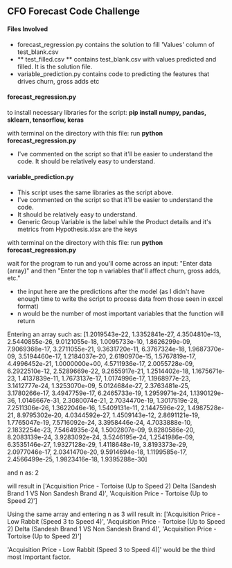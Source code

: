 ## CFO Forecast Code Challenge

#### Files Involved
- forecast_regression.py contains the solution to fill 'Values' column of test_blank.csv
- ** test_filled.csv ** contains test_blank.csv with values predicted and filled. It is the solution file.
- variable_prediction.py contains code to predicting the features that drives churn, gross adds etc

#### forecast_regression.py
to install necessary libraries for the script:
**pip install numpy, pandas, sklearn, tensorflow, keras**

with terminal on the directory with this file:
run **python forecast_regression.py**

- I've commented on the script so that it'll be easier to understand the code. It should be relatively easy to understand.

#### variable_prediction.py
- This script uses the same libraries as the script above.
- I've commented on the script so that it'll be easier to understand the code.
- It should be relatively easy to understand.
- Generic Group Variable is the label while the Product details and it's metrics from Hypothesis.xlsx are the keys

with terminal on the directory with this file:
run **python forecast_regression.py**

wait for the program to run and you'll come across an input:
"Enter data (array)" and then "Enter the top n variables that'll affect churn, gross adds, etc."
- the input here are the predictions after the model (as I didn't have enough time to write the script to process data from those seen in excel format)
- n would be the number of most important variables that the function will return

Entering an array such as:
[1.2019543e-22, 1.3352841e-27, 4.3504810e-13, 2.5440855e-26,
 9.0121055e-18, 1.0095733e-10, 1.8626299e-09, 7.9069368e-17,
 3.2711055e-21, 9.3631720e-11, 6.3767324e-18, 1.9687370e-09,
 3.5194460e-17, 1.2184037e-20, 2.6190970e-15, 1.5767819e-17,
 4.4996452e-21, 1.0000000e+00, 4.5711936e-17, 2.0055728e-09,
 6.2922510e-12, 2.5289669e-22, 9.2655917e-21, 1.2514402e-18,
 1.1675671e-23, 1.4137839e-11, 1.7673137e-17, 1.0174996e-17,
 1.1968977e-23, 3.1412777e-24, 1.3253070e-09, 5.0124684e-27,
 2.3763481e-25, 3.1780266e-17, 3.4947759e-17, 6.2465733e-19,
 1.2959971e-24, 1.1390129e-36, 1.0146667e-31, 2.3080074e-21,
 2.7034470e-19, 1.3017519e-28, 7.2511306e-26, 1.3622046e-16,
 1.5409131e-11, 2.1447596e-22, 1.4987528e-21, 8.9795302e-20,
 4.0344592e-27, 1.4509143e-12, 2.8691121e-19, 1.7765047e-19,
 7.5716092e-24, 3.3958446e-24, 4.7033888e-10, 2.1832254e-23,
 7.5464935e-24, 1.5002807e-09, 9.8280586e-20, 8.2083139e-24,
 3.9283092e-24, 3.5246195e-24, 1.2541986e-09, 6.3535146e-27,
 1.9327128e-29, 1.4118648e-19, 3.8193373e-29, 2.0977046e-17,
 2.0341470e-20, 9.5914694e-18, 1.1199585e-17, 2.4566499e-25,
 1.9823416e-18, 1.9395288e-30]

 and n as:
 2

 will result in
 ['Acquisition Price - Tortoise (Up to Speed 2) Delta (Sandesh Brand 1 VS Non Sandesh Brand 4)', 'Acquisition Price - Tortoise (Up to Speed 2)']

 Using the same array and entering n as 3 will result in:
 ['Acquisition Price - Low Rabbit (Speed 3 to Speed 4)',
 'Acquisition Price - Tortoise (Up to Speed 2) Delta (Sandesh Brand 1 VS Non Sandesh Brand 4)',
 'Acquisition Price - Tortoise (Up to Speed 2)']

'Acquisition Price - Low Rabbit (Speed 3 to Speed 4)]' would be the third most Important factor.
